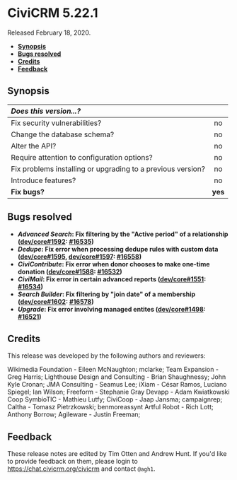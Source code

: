 # CiviCRM 5.22.1

Released February 18, 2020.

- **[Synopsis](#synopsis)**
- **[Bugs resolved](#bugs)**
- **[Credits](#credits)**
- **[Feedback](#feedback)**

## <a name="synopsis"></a>Synopsis

| *Does this version...?*                                         |         |
|:--------------------------------------------------------------- |:-------:|
| Fix security vulnerabilities?                                   |   no    |
| Change the database schema?                                     |   no    |
| Alter the API?                                                  |   no    |
| Require attention to configuration options?                     |   no    |
| Fix problems installing or upgrading to a previous version?     |   no    |
| Introduce features?                                             |   no    |
| **Fix bugs?**                                                   | **yes** |

## <a name="bugs"></a>Bugs resolved

* **_Advanced Search_: Fix filtering by the "Active period" of a relationship ([dev/core#1592](https://lab.civicrm.org/dev/core/issues/1592): [#16535](https://github.com/civicrm/civicrm-core/pull/16535))**
* **_Dedupe_: Fix error when processing dedupe rules with custom data ([dev/core#1595](https://lab.civicrm.org/dev/core/issues/1595), [dev/core#1597](https://lab.civicrm.org/dev/core/issues/1597): [#16558](https://github.com/civicrm/civicrm-core/pull/16558))**
* **_CiviContribute_: Fix error when donor chooses to make one-time donation ([dev/core#1588](https://lab.civicrm.org/dev/core/issues/1588): [#16532](https://github.com/civicrm/civicrm-core/pull/16532))**
* **_CiviMail_: Fix error in certain advanced reports ([dev/core#1551](https://lab.civicrm.org/dev/core/issues/1551): [#16534](https://github.com/civicrm/civicrm-core/pull/16534))**
* **_Search Builder_: Fix filtering by "join date" of a membership ([dev/core#1602](https://lab.civicrm.org/dev/core/issues/1602): [#16578](https://github.com/civicrm/civicrm-core/pull/16578))**
* **_Upgrade_: Fix error involving managed entites ([dev/core#1498](https://lab.civicrm.org/dev/core/issues/1498): [#16521](https://github.com/civicrm/civicrm-core/pull/16521))**

## <a name="credits"></a>Credits

This release was developed by the following authors and reviewers:

Wikimedia Foundation - Eileen McNaughton; mclarke; Team Expansion - Greg
Harris; Lighthouse Design and Consulting - Brian Shaughnessy; John Kyle
Cronan; JMA Consulting - Seamus Lee; iXiam - César Ramos, Luciano Spiegel;
Ian Wilson; Freeform - Stephanie Gray Devapp - Adam Kwiatkowski Coop
SymbioTIC - Mathieu Lutfy; CiviCoop - Jaap Jansma; campaignrep; Caltha -
Tomasz Pietrzkowski; benmoreassynt Artful Robot - Rich Lott; Anthony Borrow;
Agileware - Justin Freeman;

## <a name="feedback"></a>Feedback

These release notes are edited by Tim Otten and Andrew Hunt.  If you'd like to
provide feedback on them, please login to https://chat.civicrm.org/civicrm and
contact `@agh1`.
